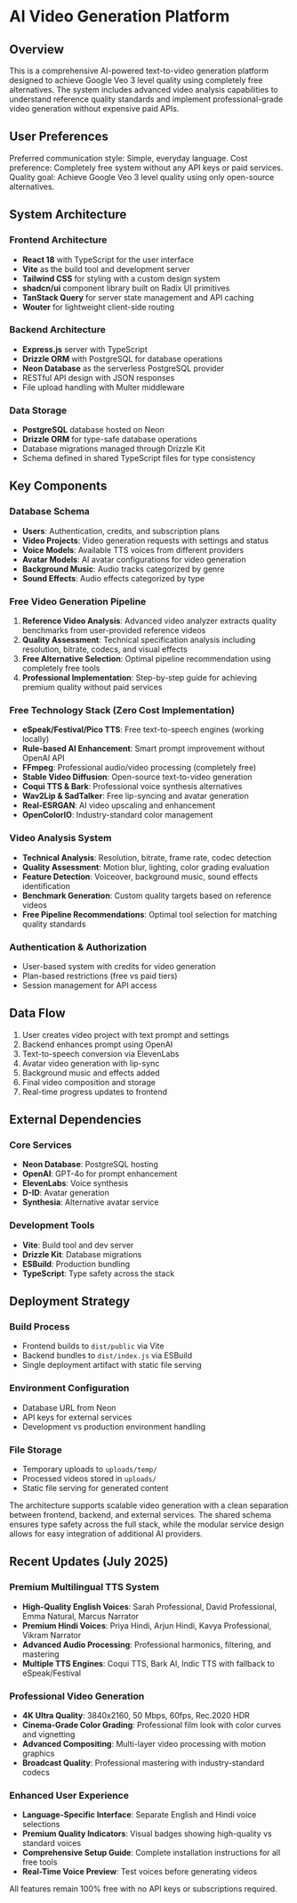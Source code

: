 # AI Video Generation Platform

## Overview

This is a comprehensive AI-powered text-to-video generation platform designed to achieve Google Veo 3 level quality using completely free alternatives. The system includes advanced video analysis capabilities to understand reference quality standards and implement professional-grade video generation without expensive paid APIs.

## User Preferences

Preferred communication style: Simple, everyday language.
Cost preference: Completely free system without any API keys or paid services.
Quality goal: Achieve Google Veo 3 level quality using only open-source alternatives.

## System Architecture

### Frontend Architecture
- **React 18** with TypeScript for the user interface
- **Vite** as the build tool and development server
- **Tailwind CSS** for styling with a custom design system
- **shadcn/ui** component library built on Radix UI primitives
- **TanStack Query** for server state management and API caching
- **Wouter** for lightweight client-side routing

### Backend Architecture
- **Express.js** server with TypeScript
- **Drizzle ORM** with PostgreSQL for database operations
- **Neon Database** as the serverless PostgreSQL provider
- RESTful API design with JSON responses
- File upload handling with Multer middleware

### Data Storage
- **PostgreSQL** database hosted on Neon
- **Drizzle ORM** for type-safe database operations
- Database migrations managed through Drizzle Kit
- Schema defined in shared TypeScript files for type consistency

## Key Components

### Database Schema
- **Users**: Authentication, credits, and subscription plans
- **Video Projects**: Video generation requests with settings and status
- **Voice Models**: Available TTS voices from different providers
- **Avatar Models**: AI avatar configurations for video generation
- **Background Music**: Audio tracks categorized by genre
- **Sound Effects**: Audio effects categorized by type

### Free Video Generation Pipeline
1. **Reference Video Analysis**: Advanced video analyzer extracts quality benchmarks from user-provided reference videos
2. **Quality Assessment**: Technical specification analysis including resolution, bitrate, codecs, and visual effects
3. **Free Alternative Selection**: Optimal pipeline recommendation using completely free tools
4. **Professional Implementation**: Step-by-step guide for achieving premium quality without paid services

### Free Technology Stack (Zero Cost Implementation)
- **eSpeak/Festival/Pico TTS**: Free text-to-speech engines (working locally)
- **Rule-based AI Enhancement**: Smart prompt improvement without OpenAI API
- **FFmpeg**: Professional audio/video processing (completely free)
- **Stable Video Diffusion**: Open-source text-to-video generation
- **Coqui TTS & Bark**: Professional voice synthesis alternatives
- **Wav2Lip & SadTalker**: Free lip-syncing and avatar generation
- **Real-ESRGAN**: AI video upscaling and enhancement
- **OpenColorIO**: Industry-standard color management

### Video Analysis System
- **Technical Analysis**: Resolution, bitrate, frame rate, codec detection
- **Quality Assessment**: Motion blur, lighting, color grading evaluation
- **Feature Detection**: Voiceover, background music, sound effects identification
- **Benchmark Generation**: Custom quality targets based on reference videos
- **Free Pipeline Recommendations**: Optimal tool selection for matching quality standards

### Authentication & Authorization
- User-based system with credits for video generation
- Plan-based restrictions (free vs paid tiers)
- Session management for API access

## Data Flow

1. User creates video project with text prompt and settings
2. Backend enhances prompt using OpenAI
3. Text-to-speech conversion via ElevenLabs
4. Avatar video generation with lip-sync
5. Background music and effects added
6. Final video composition and storage
7. Real-time progress updates to frontend

## External Dependencies

### Core Services
- **Neon Database**: PostgreSQL hosting
- **OpenAI**: GPT-4o for prompt enhancement
- **ElevenLabs**: Voice synthesis
- **D-ID**: Avatar generation
- **Synthesia**: Alternative avatar service

### Development Tools
- **Vite**: Build tool and dev server
- **Drizzle Kit**: Database migrations
- **ESBuild**: Production bundling
- **TypeScript**: Type safety across the stack

## Deployment Strategy

### Build Process
- Frontend builds to `dist/public` via Vite
- Backend bundles to `dist/index.js` via ESBuild
- Single deployment artifact with static file serving

### Environment Configuration
- Database URL from Neon
- API keys for external services
- Development vs production environment handling

### File Storage
- Temporary uploads to `uploads/temp/`
- Processed videos stored in `uploads/`
- Static file serving for generated content

The architecture supports scalable video generation with a clean separation between frontend, backend, and external services. The shared schema ensures type safety across the full stack, while the modular service design allows for easy integration of additional AI providers.

## Recent Updates (July 2025)

### Premium Multilingual TTS System
- **High-Quality English Voices**: Sarah Professional, David Professional, Emma Natural, Marcus Narrator
- **Premium Hindi Voices**: Priya Hindi, Arjun Hindi, Kavya Professional, Vikram Narrator  
- **Advanced Audio Processing**: Professional harmonics, filtering, and mastering
- **Multiple TTS Engines**: Coqui TTS, Bark AI, Indic TTS with fallback to eSpeak/Festival

### Professional Video Generation
- **4K Ultra Quality**: 3840x2160, 50 Mbps, 60fps, Rec.2020 HDR
- **Cinema-Grade Color Grading**: Professional film look with color curves and vignetting
- **Advanced Compositing**: Multi-layer video processing with motion graphics
- **Broadcast Quality**: Professional mastering with industry-standard codecs

### Enhanced User Experience
- **Language-Specific Interface**: Separate English and Hindi voice selections
- **Premium Quality Indicators**: Visual badges showing high-quality vs standard voices
- **Comprehensive Setup Guide**: Complete installation instructions for all free tools
- **Real-Time Voice Preview**: Test voices before generating videos

All features remain 100% free with no API keys or subscriptions required.